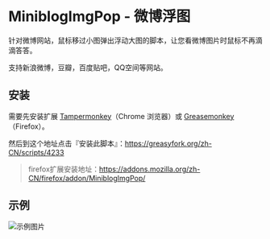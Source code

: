 # MiniblogImgPop - 微博浮图

针对微博网站，鼠标移过小图弹出浮动大图的脚本，让您看微博图片时鼠标不再滴滴答答。

支持新浪微博，豆瓣，百度贴吧，QQ空间等网站。 

## 安装

需要先安装扩展 [Tampermonkey](https://chrome.google.com/webstore/detail/tampermonkey/dhdgffkkebhmkfjojejmpbldmpobfkfo?hl=zh-CN)（Chrome 浏览器）或 [Greasemonkey](https://addons.mozilla.org/firefox/addon/greasemonkey/)（Firefox）。

然后到这个地址点击『安装此脚本』：https://greasyfork.org/zh-CN/scripts/4233

> firefox扩展安装地址：https://addons.mozilla.org/zh-CN/firefox/addon/MiniblogImgPop/

## 示例

![示例图片](http://s3.amazonaws.com/uso_ss/11532/large.jpg?1286877237)
